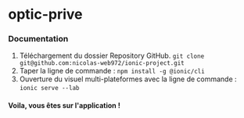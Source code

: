 # optic-prive

### Documentation

  1. Téléchargement du dossier Repository GitHub.
     `git clone git@github.com:nicolas-web972/ionic-project.git`
  2. Taper la ligne de commande : `npm install -g @ionic/cli`
  3. Ouverture du visuel multi-plateformes avec la ligne de commande :
     `ionic serve --lab`
 
 #### Voila, vous êtes sur l'application !
 
